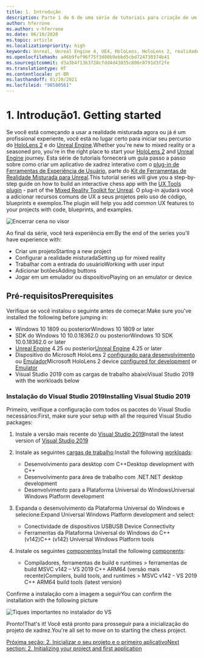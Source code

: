 ```yaml
---
title: 1. Introdução
description: Parte 1 de 6 de uma série de tutoriais para criação de um aplicativo de xadrez usando o Unreal Engine 4 e o plug-in Ferramentas de Experiência de Usuário do Kit de Ferramentas de Realidade Misturada
author: hferrone
ms.author: v-hferrone
ms.date: 06/10/2020
ms.topic: article
ms.localizationpriority: high
keywords: Unreal, Unreal Engine 4, UE4, HoloLens, HoloLens 2, realidade misturada, tutorial, introdução, mrtk, uxt, Ferramentas de UX, documentação, headset de realidade misturada, headset do windows mixed reality, headset de realidade virtual
ms.openlocfilehash: a46b9fef96f75f3d80b9ebbd5cbd724730374b41
ms.sourcegitcommit: d3a3b4f13b3728cfdd4d43035c806c0791d3f2fe
ms.translationtype: HT
ms.contentlocale: pt-BR
ms.lasthandoff: 01/20/2021
ms.locfileid: "98580561"
---
```

# <a name="1-getting-started"></a><span data-ttu-id="8946d-104">1. Introdução</span><span class="sxs-lookup"><span data-stu-id="8946d-104">1. Getting started</span></span>

<span data-ttu-id="8946d-105">Se você está começando a usar a realidade misturada agora ou já é um profissional experiente, você está no lugar certo para iniciar seu percurso do [HoloLens 2](../../../index.yml) e do [Unreal Engine](https://www.unrealengine.com/en-US/).</span><span class="sxs-lookup"><span data-stu-id="8946d-105">Whether you're new to mixed reality or a seasoned pro, you're in the right place to start your [HoloLens 2](../../../index.yml) and [Unreal Engine](https://www.unrealengine.com/en-US/) journey.</span></span> <span data-ttu-id="8946d-106">Esta série de tutoriais fornecerá um guia passo a passo sobre como criar um aplicativo de xadrez interativo com o [plug-in de Ferramentas de Experiência de Usuário](https://github.com/microsoft/MixedReality-UXTools-Unreal), parte do [Kit de Ferramentas de Realidade Misturada para Unreal](https://github.com/microsoft/MixedRealityToolkit-Unreal).</span><span class="sxs-lookup"><span data-stu-id="8946d-106">This tutorial series will give you a step-by-step guide on how to build an interactive chess app with the [UX Tools plugin](https://github.com/microsoft/MixedReality-UXTools-Unreal) - part of the [Mixed Reality Toolkit for Unreal](https://github.com/microsoft/MixedRealityToolkit-Unreal).</span></span> <span data-ttu-id="8946d-107">O plug-in ajudará você a adicionar recursos comuns de UX a seus projetos pelo uso de código, blueprints e exemplos.</span><span class="sxs-lookup"><span data-stu-id="8946d-107">The plugin will help you add common UX features to your projects with code, blueprints, and examples.</span></span> 

![Encerrar cena no visor](images/unreal-uxt/5-endscene.PNG)

<span data-ttu-id="8946d-109">Ao final da série, você terá experiência em:</span><span class="sxs-lookup"><span data-stu-id="8946d-109">By the end of the series you'll have experience with:</span></span>
* <span data-ttu-id="8946d-110">Criar um projeto</span><span class="sxs-lookup"><span data-stu-id="8946d-110">Starting a new project</span></span>
* <span data-ttu-id="8946d-111">Configurar a realidade misturada</span><span class="sxs-lookup"><span data-stu-id="8946d-111">Setting up for mixed reality</span></span>
* <span data-ttu-id="8946d-112">Trabalhar com a entrada do usuário</span><span class="sxs-lookup"><span data-stu-id="8946d-112">Working with user input</span></span>
* <span data-ttu-id="8946d-113">Adicionar botões</span><span class="sxs-lookup"><span data-stu-id="8946d-113">Adding buttons</span></span>
* <span data-ttu-id="8946d-114">Jogar em um emulador ou dispositivo</span><span class="sxs-lookup"><span data-stu-id="8946d-114">Playing on an emulator or device</span></span>

## <a name="prerequisites"></a><span data-ttu-id="8946d-115">Pré-requisitos</span><span class="sxs-lookup"><span data-stu-id="8946d-115">Prerequisites</span></span>

<span data-ttu-id="8946d-116">Verifique se você instalou o seguinte antes de começar:</span><span class="sxs-lookup"><span data-stu-id="8946d-116">Make sure you've installed the following before jumping in:</span></span>
* <span data-ttu-id="8946d-117">Windows 10 1809 ou posterior</span><span class="sxs-lookup"><span data-stu-id="8946d-117">Windows 10 1809 or later</span></span>
* <span data-ttu-id="8946d-118">SDK do Windows 10 10.0.18362.0 ou posterior</span><span class="sxs-lookup"><span data-stu-id="8946d-118">Windows 10 SDK 10.0.18362.0 or later</span></span>
* <span data-ttu-id="8946d-119">[Unreal Engine](https://www.unrealengine.com/en-US/get-now) 4.25 ou posterior</span><span class="sxs-lookup"><span data-stu-id="8946d-119">[Unreal Engine](https://www.unrealengine.com/en-US/get-now) 4.25 or later</span></span>
* <span data-ttu-id="8946d-120">Dispositivo do Microsoft HoloLens 2 [configurado para desenvolvimento](../../platform-capabilities-and-apis/using-visual-studio.md#enabling-developer-mode) ou [Emulador](../../platform-capabilities-and-apis/using-the-hololens-emulator.md#hololens-2-emulator-overview)</span><span class="sxs-lookup"><span data-stu-id="8946d-120">Microsoft HoloLens 2 device [configured for development](../../platform-capabilities-and-apis/using-visual-studio.md#enabling-developer-mode) or [Emulator](../../platform-capabilities-and-apis/using-the-hololens-emulator.md#hololens-2-emulator-overview)</span></span>
* <span data-ttu-id="8946d-121">Visual Studio 2019 com as cargas de trabalho abaixo</span><span class="sxs-lookup"><span data-stu-id="8946d-121">Visual Studio 2019 with the workloads below</span></span>

### <a name="installing-visual-studio-2019"></a><span data-ttu-id="8946d-122">Instalação do Visual Studio 2019</span><span class="sxs-lookup"><span data-stu-id="8946d-122">Installing Visual Studio 2019</span></span>

<span data-ttu-id="8946d-123">Primeiro, verifique a configuração com todos os pacotes do Visual Studio necessários:</span><span class="sxs-lookup"><span data-stu-id="8946d-123">First, make sure your setup with all the required Visual Studio packages:</span></span>
1. <span data-ttu-id="8946d-124">Instale a versão mais recente do [Visual Studio 2019](https://visualstudio.microsoft.com/downloads/)</span><span class="sxs-lookup"><span data-stu-id="8946d-124">Install the latest version of [Visual Studio 2019](https://visualstudio.microsoft.com/downloads/)</span></span>
1. <span data-ttu-id="8946d-125">Instale as seguintes [cargas de trabalho](/visualstudio/install/modify-visual-studio#modify-workloads):</span><span class="sxs-lookup"><span data-stu-id="8946d-125">Install the following [workloads](/visualstudio/install/modify-visual-studio#modify-workloads):</span></span>
    * <span data-ttu-id="8946d-126">Desenvolvimento para desktop com C++</span><span class="sxs-lookup"><span data-stu-id="8946d-126">Desktop development with C++</span></span>
    * <span data-ttu-id="8946d-127">Desenvolvimento para área de trabalho com .NET</span><span class="sxs-lookup"><span data-stu-id="8946d-127">.NET desktop development</span></span>
    * <span data-ttu-id="8946d-128">Desenvolvimento para a Plataforma Universal do Windows</span><span class="sxs-lookup"><span data-stu-id="8946d-128">Universal Windows Platform development</span></span>
1. <span data-ttu-id="8946d-129">Expanda o desenvolvimento da Plataforma Universal do Windows e selecione:</span><span class="sxs-lookup"><span data-stu-id="8946d-129">Expand Universal Windows Platform development and select:</span></span> 
    * <span data-ttu-id="8946d-130">Conectividade de dispositivos USB</span><span class="sxs-lookup"><span data-stu-id="8946d-130">USB Device Connectivity</span></span>
    * <span data-ttu-id="8946d-131">Ferramentas da Plataforma Universal do Windows do C++ (v142)</span><span class="sxs-lookup"><span data-stu-id="8946d-131">C++ (v142) Universal Windows Platform tools</span></span>

1. <span data-ttu-id="8946d-132">Instale os seguintes [componentes](/visualstudio/install/modify-visual-studio#modify-individual-components):</span><span class="sxs-lookup"><span data-stu-id="8946d-132">Install the following [components](/visualstudio/install/modify-visual-studio#modify-individual-components):</span></span>
    * <span data-ttu-id="8946d-133">Compiladores, ferramentas de build e runtimes > ferramentas de build MSVC v142 – VS 2019 C++ ARM64 (versão mais recente)</span><span class="sxs-lookup"><span data-stu-id="8946d-133">Compilers, build tools, and runtimes > MSVC v142 - VS 2019 C++ ARM64 build tools (latest version)</span></span>

<span data-ttu-id="8946d-134">Confirme a instalação com a imagem a seguir</span><span class="sxs-lookup"><span data-stu-id="8946d-134">You can confirm the installation with the following picture</span></span>

![Tiques importantes no instalador do VS](images/unreal-uxt/1-install-the-tools.png)

<span data-ttu-id="8946d-136">Pronto!</span><span class="sxs-lookup"><span data-stu-id="8946d-136">That's it!</span></span> <span data-ttu-id="8946d-137">Você está pronto para prosseguir para a inicialização do projeto de xadrez.</span><span class="sxs-lookup"><span data-stu-id="8946d-137">You're all set to move on to starting the chess project.</span></span>

[<span data-ttu-id="8946d-138">Próxima seção: 2. Inicializar o seu projeto e o primeiro aplicativo</span><span class="sxs-lookup"><span data-stu-id="8946d-138">Next section: 2. Initializing your project and first application</span></span>](unreal-uxt-ch2.md)